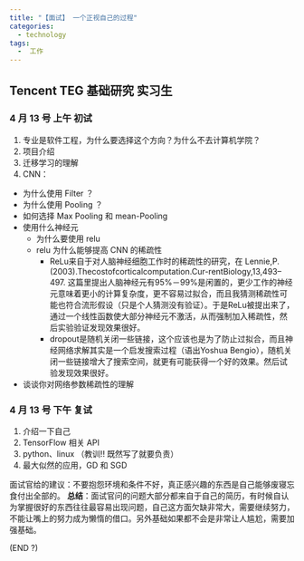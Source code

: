 ```yaml
---
title: "【面试】 一个正视自己的过程"
categories:
  - technology
tags:
  -  工作
---
```


## Tencent TEG 基础研究 实习生

### 4 月 13 号 上午 初试

1. 专业是软件工程，为什么要选择这个方向？为什么不去计算机学院？
2. 项目介绍
3. 迁移学习的理解
4. CNN：
  - 为什么使用 Filter ？
  - 为什么使用 Pooling ？
  - 如何选择 Max Pooling 和 mean-Pooling
  - 使用什么神经元
    - 为什么要使用 relu
    - relu 为什么能够提高 CNN 的稀疏性
      - ReLu来自于对人脑神经细胞工作时的稀疏性的研究，在 Lennie,P.(2003).Thecostofcorticalcomputation.Cur-rentBiology,13,493–497. 这篇里提出人脑神经元有95%－99%是闲置的，更少工作的神经元意味着更小的计算复杂度，更不容易过拟合，而且我猜测稀疏性可能也符合流形假设（只是个人猜测没有验证）。于是ReLu被提出来了，通过一个线性函数使大部分神经元不激活，从而强制加入稀疏性，然后实验验证发现效果很好。
      - dropout是随机关闭一些链接，这个应该也是为了防止过拟合，而且神经网络求解其实是一个启发搜索过程（语出Yoshua Bengio），随机关闭一些链接增大了搜索空间，就更有可能获得一个好的效果。然后试验发现效果很好。
  - 谈谈你对网络参数稀疏性的理解


### 4 月 13 号 下午 复试

1. 介绍一下自己
2. TensorFlow 相关 API
3. python、linux （教训!! 既然写了就要负责）
4. 最大似然的应用，GD 和 SGD

面试官给的建议：不要抱怨环境和条件不好，真正感兴趣的东西是自己能够废寝忘食付出全部的。
**总结**：面试官问的问题大部分都来自于自己的简历，有时候自认为掌握很好的东西往往最容易出现问题，自己这方面欠缺非常大，需要继续努力，不能让嘴上的努力成为懒惰的借口。另外基础如果都不会是非常让人尴尬，需要加强基础。


(END ?)
